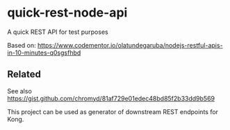 # quick-rest-node-api
A quick REST API for test purposes

Based on: https://www.codementor.io/olatundegaruba/nodejs-restful-apis-in-10-minutes-q0sgsfhbd

## Related
See also https://gist.github.com/chromyd/81af729e01edec48bd85f2b33dd9b569

This project can be used as generator of downstream REST endpoints for Kong.
